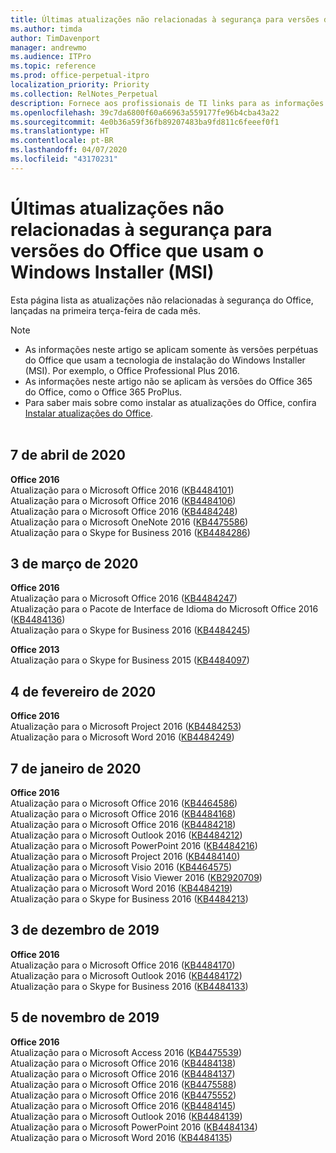 ```yaml
---
title: Últimas atualizações não relacionadas à segurança para versões do Office que usam o Windows Installer (MSI)
ms.author: timda
author: TimDavenport
manager: andrewmo
ms.audience: ITPro
ms.topic: reference
ms.prod: office-perpetual-itpro
localization_priority: Priority
ms.collection: RelNotes_Perpetual
description: Fornece aos profissionais de TI links para as informações mais recentes sobre atualizações que não são de segurança para versões perpétuas do Office 2016, Office 2013 e Office 2010
ms.openlocfilehash: 39c7da6800f60a66963a559177fe96b4cba43a22
ms.sourcegitcommit: 4e0b36a59f36fb89207483ba9fd811c6feeef0f1
ms.translationtype: HT
ms.contentlocale: pt-BR
ms.lasthandoff: 04/07/2020
ms.locfileid: "43170231"
---
```

# <a name="latest-non-security-updates-for-versions-of-office-that-use-windows-installer-msi"></a>Últimas atualizações não relacionadas à segurança para versões do Office que usam o Windows Installer (MSI)

Esta página lista as atualizações não relacionadas à segurança do Office, lançadas na primeira terça-feira de cada mês.

> [!NOTE]
> - As informações neste artigo se aplicam somente às versões perpétuas do Office que usam a tecnologia de instalação do Windows Installer (MSI). Por exemplo, o Office Professional Plus 2016.
> - As informações neste artigo não se aplicam às versões do Office 365 do Office, como o Office 365 ProPlus.
> - Para saber mais sobre como instalar as atualizações do Office, confira [Instalar atualizações do Office](https://support.office.com/article/2ab296f3-7f03-43a2-8e50-46de917611c5).
<br/><br/>

## <a name="april-7-2020"></a>7 de abril de 2020

**Office 2016**<br/>
Atualização para o Microsoft Office 2016 ([KB4484101](https://support.microsoft.com/help/4484101))<br/>
Atualização para o Microsoft Office 2016 ([KB4484106](https://support.microsoft.com/help/4484106))<br/>
Atualização para o Microsoft Office 2016 ([KB4484248](https://support.microsoft.com/help/4484248))<br/>
Atualização para o Microsoft OneNote 2016 ([KB4475586](https://support.microsoft.com/help/4475586))<br/>
Atualização para o Skype for Business 2016 ([KB4484286](https://support.microsoft.com/help/4484286)) <br/>


## <a name="march-3-2020"></a>3 de março de 2020

**Office 2016**<br/>
Atualização para o Microsoft Office 2016 ([KB4484247](https://support.microsoft.com/help/4484247))<br/> Atualização para o Pacote de Interface de Idioma do Microsoft Office 2016 ([KB4484136](https://support.microsoft.com/help/4484136))<br/>
Atualização para o Skype for Business 2016 ([KB4484245](https://support.microsoft.com/help/4484245)) <br/>

**Office 2013**<br/>
Atualização para o Skype for Business 2015 ([KB4484097](https://support.microsoft.com/help/4484097))<br/>


## <a name="february-4-2020"></a>4 de fevereiro de 2020

**Office 2016**<br/>
Atualização para o Microsoft Project 2016 ([KB4484253](https://support.microsoft.com/help/4484253)) <br/>
Atualização para o Microsoft Word 2016 ([KB4484249](https://support.microsoft.com/help/4484249)) <br/>

## <a name="january-7-2020"></a>7 de janeiro de 2020

**Office 2016**<br/>
Atualização para o Microsoft Office 2016 ([KB4464586](https://support.microsoft.com/help/4464586)) <br/>
Atualização para o Microsoft Office 2016 ([KB4484168](https://support.microsoft.com/help/4484168)) <br/>
Atualização para o Microsoft Office 2016 ([KB4484218](https://support.microsoft.com/help/4484218)) <br/>
Atualização para o Microsoft Outlook 2016 ([KB4484212](https://support.microsoft.com/help/4484212)) <br/>
Atualização para o Microsoft PowerPoint 2016 ([KB4484216](https://support.microsoft.com/help/4484216)) <br/>
Atualização para o Microsoft Project 2016 ([KB4484140](https://support.microsoft.com/help/4484140)) <br/>
Atualização para o Microsoft Visio 2016 ([KB4464575](https://support.microsoft.com/help/4464575)) <br/>
Atualização para o Microsoft Visio Viewer 2016 ([KB2920709](https://support.microsoft.com/help/2920709)) <br/>
Atualização para o Microsoft Word 2016 ([KB4484219](https://support.microsoft.com/help/4484219)) <br/>
Atualização para o Skype for Business 2016 ([KB4484213](https://support.microsoft.com/help/4484213)) <br/>


## <a name="december-3-2019"></a>3 de dezembro de 2019

**Office 2016**<br/>
Atualização para o Microsoft Office 2016 ([KB4484170](https://support.microsoft.com/help/4484170)) <br/>
Atualização para o Microsoft Outlook 2016 ([KB4484172](https://support.microsoft.com/help/4484172)) <br/>
Atualização para o Skype for Business 2016 ([KB4484133](https://support.microsoft.com/help/4484133)) <br/>

## <a name="november-5-2019"></a>5 de novembro de 2019

**Office 2016**<br/>
Atualização para o Microsoft Access 2016 ([KB4475539](https://support.microsoft.com/help/4475539)) <br/>
Atualização para o Microsoft Office 2016 ([KB4484138](https://support.microsoft.com/help/4484138)) <br/>
Atualização para o Microsoft Office 2016 ([KB4484137](https://support.microsoft.com/help/4484137)) <br/>
Atualização para o Microsoft Office 2016 ([KB4475588](https://support.microsoft.com/help/4475588)) <br/>
Atualização para o Microsoft Office 2016 ([KB4475552](https://support.microsoft.com/help/4475552)) <br/>
Atualização para o Microsoft Office 2016 ([KB4484145](https://support.microsoft.com/help/4484145)) <br/>
Atualização para o Microsoft Outlook 2016 ([KB4484139](https://support.microsoft.com/help/4484139)) <br/>
Atualização para o Microsoft PowerPoint 2016 ([KB4484134](https://support.microsoft.com/help/4484134)) <br/>
Atualização para o Microsoft Word 2016 ([KB4484135](https://support.microsoft.com/help/4484135)) <br/>
